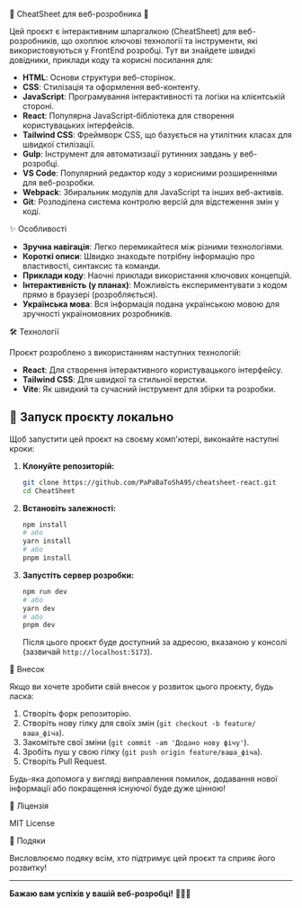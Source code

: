 🚀 CheatSheet для веб-розробника 🚀

Цей проєкт є інтерактивним шпаргалкою (CheatSheet) для веб-розробників, що охоплює ключові технології та інструменти, які використовуються у FrontEnd розробці. Тут ви знайдете швидкі довідники, приклади коду та корисні посилання для:

  * **HTML**: Основи структури веб-сторінок.
  * **CSS**: Стилізація та оформлення веб-контенту.
  * **JavaScript**: Програмування інтерактивності та логіки на клієнтській стороні.
  * **React**: Популярна JavaScript-бібліотека для створення користувацьких інтерфейсів.
  * **Tailwind CSS**: Фреймворк CSS, що базується на утилітних класах для швидкої стилізації.
  * **Gulp**: Інструмент для автоматизації рутинних завдань у веб-розробці.
  * **VS Code**: Популярний редактор коду з корисними розширеннями для веб-розробки.
  * **Webpack**: Збиральник модулів для JavaScript та інших веб-активів.
  * **Git**: Розподілена система контролю версій для відстеження змін у коді.

 ✨ Особливості

  * **Зручна навігація**: Легко перемикайтеся між різними технологіями.
  * **Короткі описи**: Швидко знаходьте потрібну інформацію про властивості, синтаксис та команди.
  * **Приклади коду**: Наочні приклади використання ключових концепцій.
  * **Інтерактивність (у планах)**: Можливість експериментувати з кодом прямо в браузері (розробляється).
  * **Українська мова**: Вся інформація подана українською мовою для зручності україномовних розробників.

🛠️ Технології

Проєкт розроблено з використанням наступних технологій:

  * **React**: Для створення інтерактивного користувацького інтерфейсу.
  * **Tailwind CSS**: Для швидкої та стильної верстки.
  * **Vite**: Як швидкий та сучасний інструмент для збірки та розробки.

## 🚀 Запуск проєкту локально

Щоб запустити цей проєкт на своєму комп'ютері, виконайте наступні кроки:

1.  **Клонуйте репозиторій:**

    ```bash
    git clone https://github.com/PaPaBaToShA95/cheatsheet-react.git
    cd CheatSheet
    ```

2.  **Встановіть залежності:**

    ```bash
    npm install
    # або
    yarn install
    # або
    pnpm install
    ```

3.  **Запустіть сервер розробки:**

    ```bash
    npm run dev
    # або
    yarn dev
    # або
    pnpm dev
    ```

    Після цього проєкт буде доступний за адресою, вказаною у консолі (зазвичай `http://localhost:5173`).



 🤝 Внесок

Якщо ви хочете зробити свій внесок у розвиток цього проєкту, будь ласка:

1.  Створіть форк репозиторію.
2.  Створіть нову гілку для своїх змін (`git checkout -b feature/ваша_фіча`).
3.  Закомітьте свої зміни (`git commit -am 'Додано нову фічу'`).
4.  Зробіть пуш у свою гілку (`git push origin feature/ваша_фіча`).
5.  Створіть Pull Request.

Будь-яка допомога у вигляді виправлення помилок, додавання нової інформації або покращення існуючої буде дуже цінною\!

📝 Ліцензія

 MIT License

🙏 Подяки

Висловлюємо подяку всім, хто підтримує цей проєкт та сприяє його розвитку\!

-----

**Бажаю вам успіхів у вашій веб-розробці\!** 🚀🇺🇦